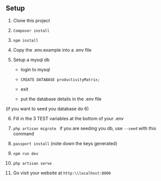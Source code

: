 ## Setup 

1. Clone this project

2. ```Composer install```

3. ```npm install```

4. Copy the .env.example into a .env file 

5. Setup a mysql db 
   
     - login to mysql
     
     - ```CREATE DATABASE productivityMatrix;```
     
     - exit
     
     - put the database details in the .env file
     
(if you want to seed you database do 6)

6. Fill in the 3 TEST variables at the bottom of your .env 

7. ```php artisan migrate ``` if you are seeding you db, use ```--seed``` with this command

8. ```passport install``` (note down the keys generated)

9. ```npm run dev```

10. ```php artisan serve```

11. Go visit your website at ```http:\\localhost:8000``` 
